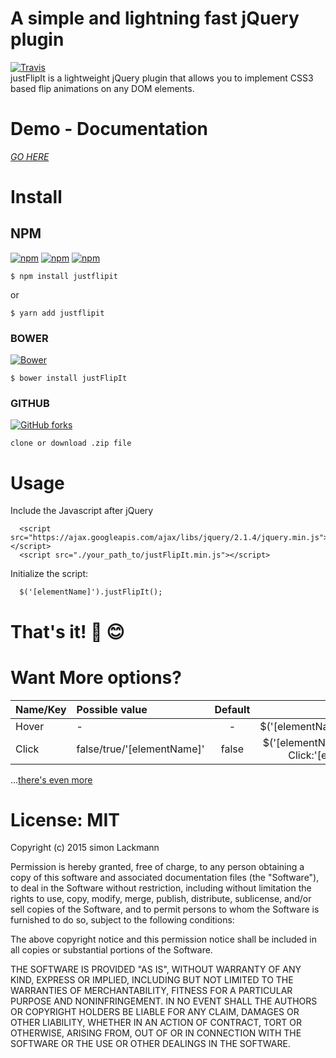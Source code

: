 # A simple and lightning fast jQuery plugin  
[![Travis](https://img.shields.io/travis/SimHub/justFlipIt.svg?style=flat-square)](https://travis-ci.org/SimHub/justFlipIt)   
  justFlipIt is a lightweight jQuery plugin that allows you to implement CSS3 based flip animations on any DOM elements.  


# Demo - Documentation
 [_GO HERE_](http://simhub.github.io/justFlipIt/) 
  
# Install  

## NPM 
[![npm](https://img.shields.io/npm/dt/justflipit.svg?style=flat-square)](https://www.npmjs.com/package/justflipit) [![npm](https://img.shields.io/npm/v/justflipit.svg?style=flat-square)](https://www.npmjs.com/package/justflipit)  [![npm](https://img.shields.io/npm/l/justflipit.svg?style=flat-square)](https://www.npmjs.com/package/justflipit)   
  
    $ npm install justflipit
  or  
    
    $ yarn add justflipit  
    
    
### BOWER 
[![Bower](https://img.shields.io/bower/l/justFlipIt.svg?style=social&label=Bower&style=flat-square&style=flat-square)](https://bower.io/search/)  

    $ bower install justFlipIt  
    
### GITHUB 
[![GitHub forks](https://img.shields.io/github/forks/SimHub/justFlipIt.svg?style=social&label=Fork&style=flat-square&style=flat-square)](https://img.shields.io/github/forks/SimHub/justFlipIt)
  
    clone or download .zip file    

# Usage
  Include the Javascript after jQuery  

      <script src="https://ajax.googleapis.com/ajax/libs/jquery/2.1.4/jquery.min.js"></script>
      <script src="./your_path_to/justFlipIt.min.js"></script>
  
  Initialize the script:   

      $('[elementName]').justFlipIt();
  
# That's it! :punch: :blush:   

# Want More options?  

| Name/Key      | Possible value             | Default | Description                                              |
| ------------- |:---------------------------|:-------:|---------------------------------------------------------:|
| Hover         |             -              |    -    |$('[elementName]').justFlipIt();                          |
| Click         | false/true/'\[elementName]'|  false  |$('[elementName]').justFlipIt({ Click:'[elementName]' }); |
                                                                                    

...[there's even more](http://simhub.github.io/justFlipIt/#g)                         

   
# License:  MIT
  Copyright (c) 2015 simon Lackmann
  
  Permission is hereby granted, free of charge, to any person obtaining a copy of this software and associated documentation files (the "Software"), to deal in the Software without restriction, including without limitation the rights to use, copy, modify, merge, publish, distribute, sublicense, and/or sell copies of the Software, and to permit persons to whom the Software is furnished to do so, subject to the following conditions:
 
  The above copyright notice and this permission notice shall be included in all copies or substantial portions of the Software.
  
  THE SOFTWARE IS PROVIDED "AS IS", WITHOUT WARRANTY OF ANY KIND, EXPRESS OR IMPLIED, INCLUDING BUT NOT LIMITED TO THE WARRANTIES OF MERCHANTABILITY, FITNESS FOR A PARTICULAR PURPOSE AND NONINFRINGEMENT. IN NO EVENT SHALL THE AUTHORS OR COPYRIGHT HOLDERS BE LIABLE FOR ANY CLAIM, DAMAGES OR OTHER LIABILITY, WHETHER IN AN ACTION OF CONTRACT, TORT OR OTHERWISE, ARISING FROM, OUT OF OR IN CONNECTION WITH THE SOFTWARE OR THE USE OR OTHER DEALINGS IN THE SOFTWARE.
